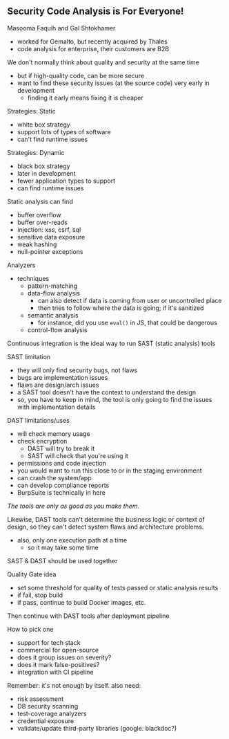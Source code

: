 ## Security Code Analysis is For Everyone!

Masooma Faquih and Gal Shtokhamer

- worked for Gemalto, but recently acquired by Thales
- code analysis for enterprise, their customers are B2B

We don't normally think about quality and security at the same time

- but if high-quality code, can be more secure
- want to find these security issues (at the source code) very early in development
	- finding it early means fixing it is cheaper

Strategies: Static

- white box strategy
- support lots of types of software
- can't find runtime issues

Strategies: Dynamic

- black box strategy
- later in development
- fewer application types to support
- can find runtime issues

Static analysis can find

- buffer overflow
- buffer over-reads
- injection: xss, csrf, sql
- sensitive data exposure
- weak hashing
- null-pointer exceptions

Analyzers
- techniques
	- pattern-matching
	- data-flow analysis
		- can also detect if data is coming from user or uncontrolled place
		- then tries to follow where the data is going; if it's sanitized
	- semantic analysis
		- for instance, did you use `eval()` in JS, that could be dangerous
	- control-flow analysis

Continuous integration is the ideal way to run SAST (static analysis) tools

SAST limitation

- they will only find security bugs, not flaws
- bugs are implementation issues
- flaws are design/arch issues
- a SAST tool doesn't have the context to understand the design
- so, you have to keep in mind, the tool is only going to find the issues with implementation details

DAST limitations/uses

- will check memory usage
- check encryption
	- DAST will try to break it
	- SAST will check that you're using it
- permissions and code injection
- you would want to run this close to or in the staging environment
- can crash the system/app
- can develop compliance reports
- BurpSuite is technically in here

*The tools are only as good as you make them.*

Likewise, DAST tools can't determine the business logic or context of design, so they can't detect system flaws
and architecture problems.

- also, only one execution path at a time
	- so it may take some time

SAST & DAST should be used together

Quality Gate idea

- set some threshold for quality of tests passed or static analysis results
- if fail, stop build
- if pass, continue to build Docker images, etc.

Then continue with DAST tools after deployment pipeline


How to pick one

- support for tech stack
- commercial for open-source
- does it group issues on severity?
- does it mark false-positives?
- integration with CI pipeline

Remember: it's not enough by itself. also need:

- risk assessment
- DB security scanning
- test-coverage analyzers
- credential exposure
- validate/update third-party libraries (google: blackdoc?)